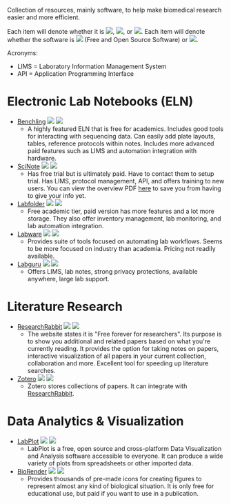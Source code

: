 Collection of resources, mainly software, to help make biomedical research easier and more efficient. 

Each item will denote whether it is ![](https://img.shields.io/badge/-Free-green), ![](https://img.shields.io/badge/-Paid-blue), or ![](https://img.shields.io/badge/-Free%20%26%20Paid-orange). Each item will denote whether the software is ![](https://img.shields.io/badge/-FOSS-green) (Free and Open Source Software) or ![](https://img.shields.io/badge/-Proprietary-blue).

Acronyms:
- LIMS = Laboratory Information Management System
- API = Application Programming Interface


# Electronic Lab Notebooks (ELN)
  - [Benchling](https://benchling.com) ![](https://img.shields.io/badge/-Free%20%26%20Paid-orange) ![](https://img.shields.io/badge/-Proprietary-blue)
    - A highly featured ELN that is free for academics. Includes good tools for interacting with sequencing data. Can easily add plate layouts, tables, reference protocols within notes. Includes more advanced paid features such as LIMS and automation integration with hardware.
  - [SciNote](https://www.scinote.net/) ![](https://img.shields.io/badge/-Paid-blue) ![](https://img.shields.io/badge/-Proprietary-blue)
    - Has free trial but is ultimately paid. Have to contact them to setup trial. Has LIMS, protocol management, API, and offers training to new users. You can view the overview PDF [here](https://github.com/Optimizer-Prime/awesome-biomedical-stuff/blob/main/resources/SciNote%20ELN%20Functionalities%20Overview_2021.pdf) to save you from having to give your info yet.
  - [Labfolder](https://www.labfolder.com/) ![](https://img.shields.io/badge/-Free%20%26%20Paid-orange) ![](https://img.shields.io/badge/-Proprietary-blue)
    - Free academic tier, paid version has more features and a lot more storage. They also offer inventory management, lab monitoring, and lab automation integration.
  - [Labware](https://www.labware.com/) ![](https://img.shields.io/badge/-Paid-blue) ![](https://img.shields.io/badge/-Proprietary-blue)
    - Provides suite of tools focused on automating lab workflows. Seems to be more focused on industry than academia. Pricing not readily available.
  - [Labguru](https://www.labguru.com/) ![](https://img.shields.io/badge/-Paid-blue) ![](https://img.shields.io/badge/-Proprietary-blue)
    - Offers LIMS, lab notes, strong privacy protections, available anywhere, large lab support. 

# Literature Research
  - [ResearchRabbit](https://www.researchrabbit.ai/) ![](https://img.shields.io/badge/-Free-green) ![](https://img.shields.io/badge/-Proprietary-blue)
    - The website states it is "Free forever for researchers". Its purpose is to show you additional and related papers based on what you're currently reading. It provides the option for taking notes on papers, interactive visualization of all papers in your current collection, collaboration and more. Excellent tool for speeding up literature searches.
  - [Zotero](https://www.zotero.org/) ![](https://img.shields.io/badge/-Free-green) ![](https://img.shields.io/badge/-FOSS-green)
    - Zotero stores collections of papers. It can integrate with [ResearchRabbit](https://www.researchrabbit.ai/). 


# Data Analytics & Visualization
  - [LabPlot](https://labplot.kde.org/) ![](https://img.shields.io/badge/-Free-green) ![](https://img.shields.io/badge/-FOSS-green)
    - LabPlot is a free, open source and cross-platform Data Visualization and Analysis software accessible to everyone. It can produce a wide variety of plots from spreadsheets or other imported data.
  - [BioRender](https://biorender.com/) ![](https://img.shields.io/badge/-Paid-blue) ![](https://img.shields.io/badge/-Proprietary-blue)
    - Provides thousands of pre-made icons for creating figures to represent almost any kind of biological situation. It is only free for educational use, but paid if you want to use in a publication. 
